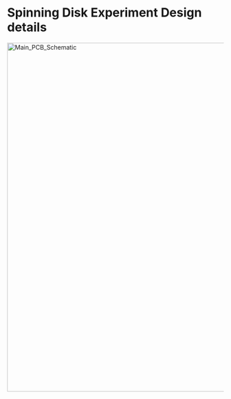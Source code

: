 # Spinning Disk Experiment Design details
<img width="810" alt="Main_PCB_Schematic" src="https://user-images.githubusercontent.com/87417442/125635419-40fa07a6-8b29-4709-8277-2880b9885b8e.PNG">


